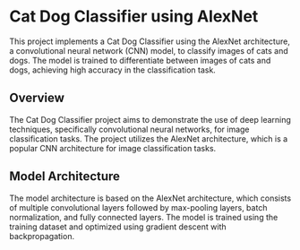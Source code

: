 # Cat Dog Classifier using AlexNet

This project implements a Cat Dog Classifier using the AlexNet architecture, a convolutional neural network (CNN) model, to classify images of cats and dogs. The model is trained to differentiate between images of cats and dogs, achieving high accuracy in the classification task.

## Overview

The Cat Dog Classifier project aims to demonstrate the use of deep learning techniques, specifically convolutional neural networks, for image classification tasks. The project utilizes the AlexNet architecture, which is a popular CNN architecture for image classification tasks.
## Model Architecture

The model architecture is based on the AlexNet architecture, which consists of multiple convolutional layers followed by max-pooling layers, batch normalization, and fully connected layers. The model is trained using the training dataset and optimized using gradient descent with backpropagation.


